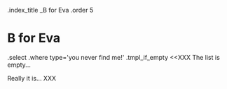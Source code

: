 .index_title _B for Eva
.order 5

# B for Eva

.select
  .where type='you never find me!'
  .tmpl_if_empty <<XXX
The list is empty...

Really it is...
XXX

